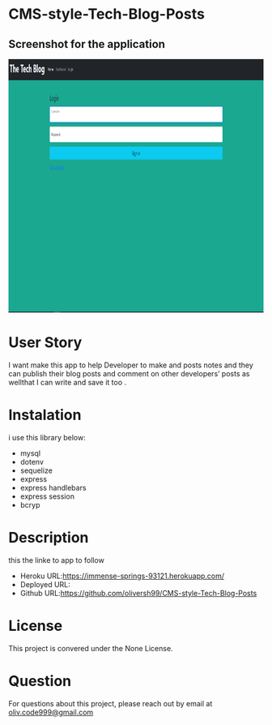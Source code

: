 # CMS-style-Tech-Blog-Posts

## Screenshot for the application

<img src ="pictures\Screenshot.png" width="850" height="500">

# User Story
I want make this app to help Developer to make and posts notes and they can publish their blog posts and comment on other developers’ posts as wellthat I can write and save it too .

# Instalation
i use this library below:
- mysql
- dotenv
- sequelize
- express
- express handlebars
- express session
- bcryp

# Description
this the linke to app to follow 
- Heroku URL:https://immense-springs-93121.herokuapp.com/
- Deployed URL:
- Github URL:https://github.com/oliversh99/CMS-style-Tech-Blog-Posts

# License
This project is convered under the None License.

# Question
For questions about this project, please reach out by email at oliv.code999@gmail.com